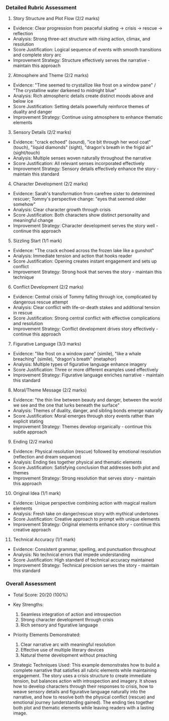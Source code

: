 ### Detailed Rubric Assessment

1. Story Structure and Plot Flow (2/2 marks)

- Evidence: Clear progression from peaceful skating -> crisis -> rescue -> reflection
- Analysis: Strong three-act structure with rising action, climax, and resolution
- Score Justification: Logical sequence of events with smooth transitions and complete story arc
- Improvement Strategy: Structure effectively serves the narrative - maintain this approach

2. Atmosphere and Theme (2/2 marks)

- Evidence: "Time seemed to crystallize like frost on a window pane" / "The crystalline water darkened to midnight blue"
- Analysis: Rich atmospheric details create distinct moods above and below ice
- Score Justification: Setting details powerfully reinforce themes of duality and danger
- Improvement Strategy: Continue using atmosphere to enhance thematic elements

3. Sensory Details (2/2 marks)

- Evidence: "crack echoed" (sound), "ice bit through her wool coat" (touch), "liquid diamonds" (sight), "dragon's breath in the frigid air" (sight/touch)
- Analysis: Multiple senses woven naturally throughout the narrative
- Score Justification: All relevant senses incorporated effectively
- Improvement Strategy: Sensory details effectively enhance the story - maintain this standard

4. Character Development (2/2 marks)

- Evidence: Sarah's transformation from carefree sister to determined rescuer; Tommy's perspective change: "eyes that seemed older somehow"
- Analysis: Clear character growth through crisis
- Score Justification: Both characters show distinct personality and meaningful change
- Improvement Strategy: Character development serves the story well - continue this approach

5. Sizzling Start (1/1 mark)

- Evidence: "The crack echoed across the frozen lake like a gunshot"
- Analysis: Immediate tension and action that hooks reader
- Score Justification: Opening creates instant engagement and sets up conflict
- Improvement Strategy: Strong hook that serves the story - maintain this technique

6. Conflict Development (2/2 marks)

- Evidence: Central crisis of Tommy falling through ice, complicated by dangerous rescue attempt
- Analysis: Clear conflict with life-or-death stakes and additional tension in rescue
- Score Justification: Strong central conflict with effective complications and resolution
- Improvement Strategy: Conflict development drives story effectively - continue this approach

7. Figurative Language (3/3 marks)

- Evidence: "like frost on a window pane" (simile), "like a whale breaching" (simile), "dragon's breath" (metaphor)
- Analysis: Multiple types of figurative language enhance imagery
- Score Justification: Three or more different examples used effectively
- Improvement Strategy: Figurative language enriches narrative - maintain this standard

8. Moral/Theme Message (2/2 marks)

- Evidence: "the thin line between beauty and danger, between the world we see and the one that lurks beneath the surface"
- Analysis: Themes of duality, danger, and sibling bonds emerge naturally
- Score Justification: Moral emerges through story events rather than explicit stating
- Improvement Strategy: Themes develop organically - continue this subtle approach

9. Ending (2/2 marks)

- Evidence: Physical resolution (rescue) followed by emotional resolution (reflection and dream sequence)
- Analysis: Ending ties together physical and thematic elements
- Score Justification: Satisfying conclusion that addresses both plot and themes
- Improvement Strategy: Strong resolution that serves story - maintain this approach

10. Original Idea (1/1 mark)

- Evidence: Unique perspective combining action with magical realism elements
- Analysis: Fresh take on danger/rescue story with mythical undertones
- Score Justification: Creative approach to prompt with unique elements
- Improvement Strategy: Original elements enhance story - continue this creative approach

11. Technical Accuracy (1/1 mark)

- Evidence: Consistent grammar, spelling, and punctuation throughout
- Analysis: No technical errors that impede understanding
- Score Justification: High standard of technical accuracy maintained
- Improvement Strategy: Technical precision serves the story - maintain this standard

### Overall Assessment

- Total Score: 20/20 (100%)

- Key Strengths:

  1. Seamless integration of action and introspection
  2. Strong character development through crisis
  3. Rich sensory and figurative language

- Priority Elements Demonstrated:

  1. Clear narrative arc with meaningful resolution
  2. Effective use of multiple literary devices
  3. Natural theme development without preaching

- Strategic Techniques Used:
  This example demonstrates how to build a complete narrative that satisfies all rubric elements while maintaining engagement. The story uses a crisis structure to create immediate tension, but balances action with introspection and imagery. It shows how to develop characters through their responses to crisis, how to weave sensory details and figurative language naturally into the narrative, and how to resolve both the physical conflict (rescue) and emotional journey (understanding gained). The ending ties together both plot and thematic elements while leaving readers with a lasting image.
